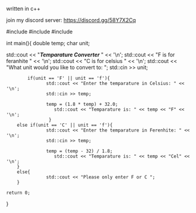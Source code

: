 written in c++

join my discord server: https://discord.gg/58Y7X2Cq

#include <iostream>
#include <cmath>
#include <cstdlib>

int main(){
double temp;
char unit;

   std::cout << "*****Temparature Converter***** " << '\n';
      std::cout << "F is for feranhite " << '\n';
      std::cout << "C is for celsius " << '\n';
         std::cout << "What unit would you like to convert to: "; 
            std::cin >> unit;

            if(unit == 'F' || unit == 'f'){
                   std::cout << "Enter the temparature in Celsius: " << '\n';
                   std::cin >> temp;

                   temp = (1.8 * temp) + 32.0;
                      std::cout << "Temparature is: " << temp << "F" << '\n';
                    }
        else if(unit == 'C' || unit == 'f'){
                   std::cout << "Enter the temparature in Ferenhite: " << '\n';
                   std::cin >> temp;

                   temp = (temp - 32) / 1.8;
                      std::cout << "Temparature is: " << temp << "Cel" << '\n';
        }
        else{
                   std::cout << "Please only enter F or C ";
        }
                
    return 0;
}
